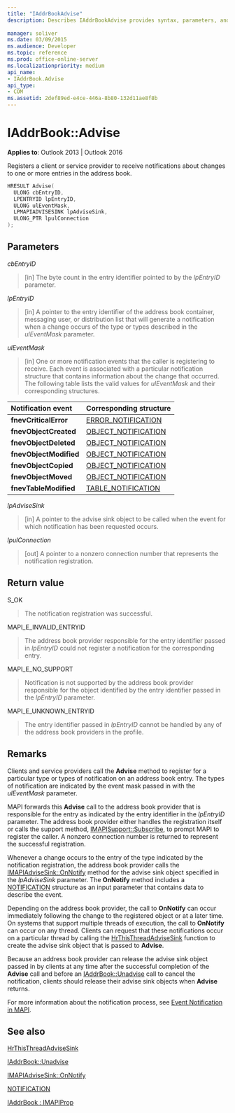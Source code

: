 ```yaml
---
title: "IAddrBookAdvise"
description: Describes IAddrBookAdvise provides syntax, parameters, and return value.
 
manager: soliver
ms.date: 03/09/2015
ms.audience: Developer
ms.topic: reference
ms.prod: office-online-server
ms.localizationpriority: medium
api_name:
- IAddrBook.Advise
api_type:
- COM
ms.assetid: 2def89ed-e4ce-446a-8b80-132d11ae8f8b
---
```


# IAddrBook::Advise

  
  
**Applies to**: Outlook 2013 | Outlook 2016 
  
Registers a client or service provider to receive notifications about changes to one or more entries in the address book.
  
```cpp
HRESULT Advise(
  ULONG cbEntryID,
  LPENTRYID lpEntryID,
  ULONG ulEventMask,
  LPMAPIADVISESINK lpAdviseSink,
  ULONG_PTR lpulConnection
);
```

## Parameters

 _cbEntryID_
  
> [in] The byte count in the entry identifier pointed to by the  _lpEntryID_ parameter. 
    
 _lpEntryID_
  
> [in] A pointer to the entry identifier of the address book container, messaging user, or distribution list that will generate a notification when a change occurs of the type or types described in the _ulEventMask_ parameter. 
    
 _ulEventMask_
  
> [in] One or more notification events that the caller is registering to receive. Each event is associated with a particular notification structure that contains information about the change that occurred. The following table lists the valid values for  _ulEventMask_ and their corresponding structures. 
    
|**Notification event**|**Corresponding structure**|
|:-----|:-----|
|**fnevCriticalError** <br/> |[ERROR_NOTIFICATION](error_notification.md) <br/> |
|**fnevObjectCreated** <br/> |[OBJECT_NOTIFICATION](object_notification.md) <br/> |
|**fnevObjectDeleted** <br/> |[OBJECT_NOTIFICATION](object_notification.md) <br/> |
|**fnevObjectModified** <br/> |[OBJECT_NOTIFICATION](object_notification.md) <br/> |
|**fnevObjectCopied** <br/> |[OBJECT_NOTIFICATION](object_notification.md) <br/> |
|**fnevObjectMoved** <br/> |[OBJECT_NOTIFICATION](object_notification.md) <br/> |
|**fnevTableModified** <br/> |[TABLE_NOTIFICATION](table_notification.md) <br/> |
   
 _lpAdviseSink_
  
> [in] A pointer to the advise sink object to be called when the event for which notification has been requested occurs.
    
 _lpulConnection_
  
> [out] A pointer to a nonzero connection number that represents the notification registration.
    
## Return value

S_OK 
  
> The notification registration was successful.
    
MAPI_E_INVALID_ENTRYID 
  
> The address book provider responsible for the entry identifier passed in  _lpEntryID_ could not register a notification for the corresponding entry. 
    
MAPI_E_NO_SUPPORT 
  
> Notification is not supported by the address book provider responsible for the object identified by the entry identifier passed in the _lpEntryID_ parameter. 
    
MAPI_E_UNKNOWN_ENTRYID 
  
> The entry identifier passed in  _lpEntryID_ cannot be handled by any of the address book providers in the profile. 
    
## Remarks

Clients and service providers call the **Advise** method to register for a particular type or types of notification on an address book entry. The types of notification are indicated by the event mask passed in with the  _ulEventMask_ parameter. 
  
MAPI forwards this **Advise** call to the address book provider that is responsible for the entry as indicated by the entry identifier in the _lpEntryID_ parameter. The address book provider either handles the registration itself or calls the support method, [IMAPISupport::Subscribe](imapisupport-subscribe.md), to prompt MAPI to register the caller. A nonzero connection number is returned to represent the successful registration.
  
Whenever a change occurs to the entry of the type indicated by the notification registration, the address book provider calls the [IMAPIAdviseSink::OnNotify](imapiadvisesink-onnotify.md) method for the advise sink object specified in the _lpAdviseSink_ parameter. The **OnNotify** method includes a [NOTIFICATION](notification.md) structure as an input parameter that contains data to describe the event. 
  
Depending on the address book provider, the call to **OnNotify** can occur immediately following the change to the registered object or at a later time. On systems that support multiple threads of execution, the call to **OnNotify** can occur on any thread. Clients can request that these notifications occur on a particular thread by calling the [HrThisThreadAdviseSink](hrthisthreadadvisesink.md) function to create the advise sink object that is passed to **Advise**. 
  
Because an address book provider can release the advise sink object passed in by clients at any time after the successful completion of the **Advise** call and before an [IAddrBook::Unadvise](iaddrbook-unadvise.md) call to cancel the notification, clients should release their advise sink objects when **Advise** returns. 
  
For more information about the notification process, see [Event Notification in MAPI](event-notification-in-mapi.md).
  
## See also



[HrThisThreadAdviseSink](hrthisthreadadvisesink.md)
  
[IAddrBook::Unadvise](iaddrbook-unadvise.md)
  
[IMAPIAdviseSink::OnNotify](imapiadvisesink-onnotify.md)
  
[NOTIFICATION](notification.md)
  
[IAddrBook : IMAPIProp](iaddrbookimapiprop.md)

